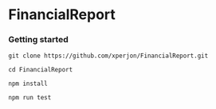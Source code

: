 # FinancialReport

### Getting started
```
git clone https://github.com/xperjon/FinancialReport.git
```
```
cd FinancialReport
```
```
npm install
```
```
npm run test
```
